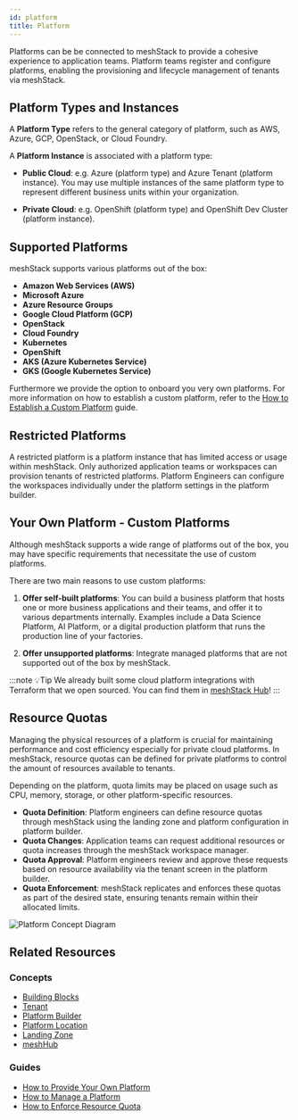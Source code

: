 ```yaml
---
id: platform
title: Platform
---
```


Platforms can be be connected to meshStack to provide a cohesive experience to application teams. Platform teams register and configure platforms, enabling the provisioning and lifecycle management of tenants via meshStack.

## Platform Types and Instances

A **Platform Type** refers to the general category of platform, such as AWS, Azure, GCP, OpenStack, or Cloud Foundry.

A **Platform Instance** is associated with a platform type:

- **Public Cloud**: e.g. Azure (platform type) and Azure Tenant (platform instance). You may use multiple instances of the same platform type to represent different business units within your organization.

- **Private Cloud**: e.g. OpenShift (platform type) and OpenShift Dev Cluster (platform instance).

## Supported Platforms

meshStack supports various platforms out of the box:

- **Amazon Web Services (AWS)**
- **Microsoft Azure**
- **Azure Resource Groups**
- **Google Cloud Platform (GCP)**
- **OpenStack**
- **Cloud Foundry**
- **Kubernetes**
- **OpenShift**
- **AKS (Azure Kubernetes Service)**
- **GKS (Google Kubernetes Service)**

Furthermore we provide the option to onboard you very own platforms. For more information on how to establish a custom platform, refer to the [How to Establish a Custom Platform](../guides/developer-portal/how-to-provide-your-own-platform.md) guide.

## Restricted Platforms

A restricted platform is a platform instance that has limited access or usage within meshStack. Only authorized application teams or workspaces can provision tenants of restricted platforms. Platform Engineers can configure the workspaces individually under the platform settings in the platform builder.

## Your Own Platform - Custom Platforms

Although meshStack supports a wide range of platforms out of the box, you may have specific requirements that necessitate the use of custom platforms. 

There are two main reasons to use custom platforms:

1. **Offer self-built platforms**: You can build a business platform that hosts one or more business applications and their teams, and offer it to various departments internally. Examples include a Data Science Platform, AI Platform, or a digital production platform that runs the production line of your factories.

2. **Offer unsupported platforms**: Integrate managed platforms that are not supported out of the box by meshStack.

:::note 💡Tip
 We already built some cloud platform integrations with Terraform that we open sourced. You can find them in [meshStack Hub](https://hub.meshcloud.io)!
:::

## Resource Quotas

Managing the physical resources of a platform is crucial for maintaining performance and cost efficiency especially for private cloud platforms. In meshStack, resource quotas can be defined for private platforms to control the amount of resources available to tenants. 

Depending on the platform, quota limits may be placed on usage such as CPU, memory, storage, or other platform-specific resources.

- **Quota Definition**: Platform engineers can define resource quotas through meshStack using the landing zone and platform configuration in platform builder.
- **Quota Changes**: Application teams can request additional resources or quota increases through the meshStack workspace manager.
- **Quota Approval**: Platform engineers review and approve these requests based on resource availability via the tenant screen in the platform builder.
- **Quota Enforcement**: meshStack replicates and enforces these quotas as part of the desired state, ensuring tenants remain within their allocated limits.

![Platform Concept Diagram](/assets/new_concept/concept_platform.png)

## Related Resources

### Concepts

- [Building Blocks](./building-block.md)
- [Tenant](./tenant.md)
- [Platform Builder](./meshstack-areas.md#the-platform-builder)
- [Platform Location](./platform-location.md)
- [Landing Zone](./landing-zone.md)
- [meshHub](./meshstack-hub.md)

### Guides

- [How to Provide Your Own Platform](../guides/developer-portal/how-to-provide-your-own-platform.md)
- [How to Manage a Platform](../guides/developer-portal/how-to-manage-a-platform.md)
- [How to Enforce Resource Quota](../guides/developer-portal/how-to-enforce-resource-quotas.md)